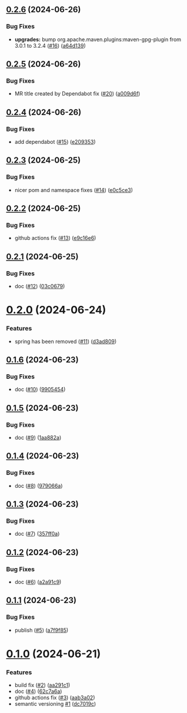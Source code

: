 ## [0.2.6](https://github.com/Andras-Csanyi/bean-validation-extensions/compare/0.2.5...0.2.6) (2024-06-26)


### Bug Fixes

* **upgrades:** bump org.apache.maven.plugins:maven-gpg-plugin from 3.0.1 to 3.2.4 ([#16](https://github.com/Andras-Csanyi/bean-validation-extensions/issues/16)) ([a64d139](https://github.com/Andras-Csanyi/bean-validation-extensions/commit/a64d139d9d68be4ad78f661f2b292f34960a86e7))

## [0.2.5](https://github.com/Andras-Csanyi/bean-validation-extensions/compare/0.2.4...0.2.5) (2024-06-26)


### Bug Fixes

* MR title created by Dependabot fix ([#20](https://github.com/Andras-Csanyi/bean-validation-extensions/issues/20)) ([a009d6f](https://github.com/Andras-Csanyi/bean-validation-extensions/commit/a009d6f2b7caec250c7f9b5b6f9b889eb90fc180))

## [0.2.4](https://github.com/Andras-Csanyi/bean-validation-extensions/compare/0.2.3...0.2.4) (2024-06-26)


### Bug Fixes

* add dependabot ([#15](https://github.com/Andras-Csanyi/bean-validation-extensions/issues/15)) ([e209353](https://github.com/Andras-Csanyi/bean-validation-extensions/commit/e2093531687b9aad4226db554398b670490288a9))

## [0.2.3](https://github.com/Andras-Csanyi/bean-validation-extensions/compare/0.2.2...0.2.3) (2024-06-25)


### Bug Fixes

* nicer pom and namespace fixes ([#14](https://github.com/Andras-Csanyi/bean-validation-extensions/issues/14)) ([e0c5ce3](https://github.com/Andras-Csanyi/bean-validation-extensions/commit/e0c5ce3fdacb4e82810887101815fc8384b42d26))

## [0.2.2](https://github.com/Andras-Csanyi/bean-validation-extensions/compare/0.2.1...0.2.2) (2024-06-25)


### Bug Fixes

* github actions fix ([#13](https://github.com/Andras-Csanyi/bean-validation-extensions/issues/13)) ([e9c16e6](https://github.com/Andras-Csanyi/bean-validation-extensions/commit/e9c16e6ca60bac4267cb43c93da0651912c468f3))

## [0.2.1](https://github.com/Andras-Csanyi/bean-validation-extensions/compare/0.2.0...0.2.1) (2024-06-25)


### Bug Fixes

* doc ([#12](https://github.com/Andras-Csanyi/bean-validation-extensions/issues/12)) ([03c0679](https://github.com/Andras-Csanyi/bean-validation-extensions/commit/03c067924fdb57f292585dda98c7a64fedb5f58f))

# [0.2.0](https://github.com/Andras-Csanyi/bean-validation-extensions/compare/0.1.6...0.2.0) (2024-06-24)


### Features

* spring has been removed ([#11](https://github.com/Andras-Csanyi/bean-validation-extensions/issues/11)) ([d3ad809](https://github.com/Andras-Csanyi/bean-validation-extensions/commit/d3ad809d01d1517f5a924f78f149d6d779f279f3))

## [0.1.6](https://github.com/Andras-Csanyi/bean-validation-extensions/compare/0.1.5...0.1.6) (2024-06-23)


### Bug Fixes

* doc ([#10](https://github.com/Andras-Csanyi/bean-validation-extensions/issues/10)) ([9905454](https://github.com/Andras-Csanyi/bean-validation-extensions/commit/9905454d7a50bf7bbaf1d6b0ff3e8490f58cf2d8))

## [0.1.5](https://github.com/Andras-Csanyi/bean-validation-extensions/compare/0.1.4...0.1.5) (2024-06-23)


### Bug Fixes

* doc ([#9](https://github.com/Andras-Csanyi/bean-validation-extensions/issues/9)) ([1aa882a](https://github.com/Andras-Csanyi/bean-validation-extensions/commit/1aa882abf290e9aea1b99e03098421880d15b145))

## [0.1.4](https://github.com/Andras-Csanyi/bean-validation-extensions/compare/0.1.3...0.1.4) (2024-06-23)


### Bug Fixes

* doc ([#8](https://github.com/Andras-Csanyi/bean-validation-extensions/issues/8)) ([979066a](https://github.com/Andras-Csanyi/bean-validation-extensions/commit/979066ac4c5567def3acb7c08350ac13d737bac1))

## [0.1.3](https://github.com/Andras-Csanyi/bean-validation-extensions/compare/0.1.2...0.1.3) (2024-06-23)


### Bug Fixes

* doc ([#7](https://github.com/Andras-Csanyi/bean-validation-extensions/issues/7)) ([357ff0a](https://github.com/Andras-Csanyi/bean-validation-extensions/commit/357ff0ac22b288b98c3139428316210315442cf0))

## [0.1.2](https://github.com/Andras-Csanyi/bean-validation-extensions/compare/0.1.1...0.1.2) (2024-06-23)


### Bug Fixes

* doc ([#6](https://github.com/Andras-Csanyi/bean-validation-extensions/issues/6)) ([a2a91c9](https://github.com/Andras-Csanyi/bean-validation-extensions/commit/a2a91c9b3a6d89fb703d5b29b9aeb5bfcb9fb35d))

## [0.1.1](https://github.com/Andras-Csanyi/bean-validation-extensions/compare/0.1.0...0.1.1) (2024-06-23)


### Bug Fixes

* publish ([#5](https://github.com/Andras-Csanyi/bean-validation-extensions/issues/5)) ([a7f9f85](https://github.com/Andras-Csanyi/bean-validation-extensions/commit/a7f9f85518b507a348eb83948665ab993c1d0abe))

# [0.1.0](https://github.com/Andras-Csanyi/bean-validator-extensions/compare/0.0.0...0.1.0) (2024-06-21)


### Features

* build fix ([#2](https://github.com/Andras-Csanyi/bean-validator-extensions/issues/2)) ([aa291c1](https://github.com/Andras-Csanyi/bean-validator-extensions/commit/aa291c13dec1e8e3cf1fa92af6b5e62d93cfc4c2))
* doc ([#4](https://github.com/Andras-Csanyi/bean-validator-extensions/issues/4)) ([62c7a6a](https://github.com/Andras-Csanyi/bean-validator-extensions/commit/62c7a6ab9d32864c632cf068b99c277112e2f7a6))
* github actions fix ([#3](https://github.com/Andras-Csanyi/bean-validator-extensions/issues/3)) ([aab3a02](https://github.com/Andras-Csanyi/bean-validator-extensions/commit/aab3a0225ad0c47a8d50da4adfe21f3086fc6709))
* semantic versioning [#1](https://github.com/Andras-Csanyi/bean-validator-extensions/issues/1) ([dc7019c](https://github.com/Andras-Csanyi/bean-validator-extensions/commit/dc7019cf8165fbe3a56d77611b8ef2d3f3c3eba1))
